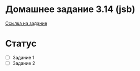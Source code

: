 # Домашнее задание 3.14 (jsb)
[Ссылка на задание](https://skyengpublic.notion.site/3-14-AJAX-2-a7698da6bb1346da836dbad641f0e057)
# Статус
- [ ] Задание 1
- [ ] Задание 2